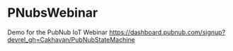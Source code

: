 # PNubsWebinar
Demo for the PubNub IoT Webinar
https://dashboard.pubnub.com/signup?devrel_gh=Cakhavan/PubNubStateMachine

